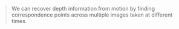 > We can recover depth information from motion by finding correspondence points across multiple images taken at different times.

